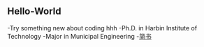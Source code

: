 ## Hello-World
-Try something new about coding hhh
-Ph.D. in Harbin Institute of Technology 
-Major in Municipal Engineering
-[简书](https://www.jianshu.com/p/q81RER)

